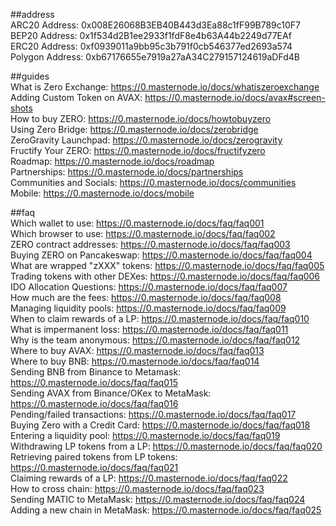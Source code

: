 ##address  
ARC20 Address:    0x008E26068B3EB40B443d3Ea88c1fF99B789c10F7  
BEP20 Address:    0x1f534d2B1ee2933f1fdF8e4b63A44b2249d77EAf  
ERC20 Address:    0xf0939011a9bb95c3b791f0cb546377ed2693a574  
Polygon Address:  0xb67176655e7919a27aA34C279157124619aDFd4B

##guides  
What is Zero Exchange:  https://0.masternode.io/docs/whatiszeroexchange  
Adding Custom Token on AVAX: https://0.masternode.io/docs/avax#screen-shots  
How to buy ZERO: https://0.masternode.io/docs/howtobuyzero  
Using Zero Bridge: https://0.masternode.io/docs/zerobridge  
ZeroGravity Launchpad: https://0.masternode.io/docs/zerogravity  
Fructify Your ZERO: https://0.masternode.io/docs/fructifyzero  
Roadmap: https://0.masternode.io/docs/roadmap  
Partnerships: https://0.masternode.io/docs/partnerships  
Communities and Socials: https://0.masternode.io/docs/communities  
Mobile: https://0.masternode.io/docs/mobile  

##faq  
Which wallet to use: https://0.masternode.io/docs/faq/faq001  
Which browser to use: https://0.masternode.io/docs/faq/faq002  
ZERO contract addresses: https://0.masternode.io/docs/faq/faq003  
Buying ZERO on Pancakeswap: https://0.masternode.io/docs/faq/faq004  
What are wrapped "zXXX" tokens: https://0.masternode.io/docs/faq/faq005  
Trading tokens with other DEXes: https://0.masternode.io/docs/faq/faq006  
IDO Allocation Questions: https://0.masternode.io/docs/faq/faq007  
How much are the fees: https://0.masternode.io/docs/faq/faq008  
Managing liquidity pools: https://0.masternode.io/docs/faq/faq009  
When to claim rewards of a LP: https://0.masternode.io/docs/faq/faq010  
What is impermanent loss: https://0.masternode.io/docs/faq/faq011  
Why is the team anonymous: https://0.masternode.io/docs/faq/faq012  
Where to buy AVAX: https://0.masternode.io/docs/faq/faq013  
Where to buy BNB: https://0.masternode.io/docs/faq/faq014  
Sending BNB from Binance to Metamask: https://0.masternode.io/docs/faq/faq015  
Sending AVAX from Binance/OKex to MetaMask: https://0.masternode.io/docs/faq/faq016  
Pending/failed transactions: https://0.masternode.io/docs/faq/faq017  
Buying Zero with a Credit Card: https://0.masternode.io/docs/faq/faq018  
Entering a liquidity pool: https://0.masternode.io/docs/faq/faq019  
Withdrawing LP tokens from a LP: https://0.masternode.io/docs/faq/faq020  
Retrieving paired tokens from LP tokens: https://0.masternode.io/docs/faq/faq021  
Claiming rewards of a LP: https://0.masternode.io/docs/faq/faq022  
How to cross chain: https://0.masternode.io/docs/faq/faq023  
Sending MATIC to MetaMask: https://0.masternode.io/docs/faq/faq024  
Adding a new chain in MetaMask: https://0.masternode.io/docs/faq/faq025 
